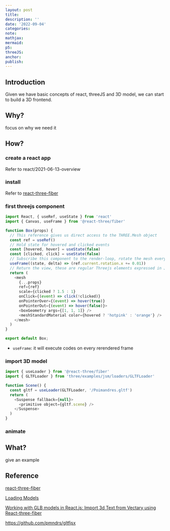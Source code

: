 ```yaml
---
layout: post
title:
description: ''
date: '2022-09-04'
categories:
note:
mathjax:
mermaid:
p5:
threeJS:
anchor:
publish:
---
```


## Introduction

Given we have basic concepts of react, threeJS and 3D model, we can start to build a 3D frontend.

## Why?

focus on why we need it

## How?

### create a react app

Refer to react/2021-06-13-overview

### install

Refer to [react-three-fiber](https://github.com/pmndrs/react-three-fiber)

### first threejs component

```javascript
import React, { useRef, useState } from 'react'
import { Canvas, useFrame } from '@react-three/fiber'

function Box(props) {
  // This reference gives us direct access to the THREE.Mesh object
  const ref = useRef()
  // Hold state for hovered and clicked events
  const [hovered, hover] = useState(false)
  const [clicked, click] = useState(false)
  // Subscribe this component to the render-loop, rotate the mesh every frame
  useFrame((state, delta) => (ref.current.rotation.x += 0.01))
  // Return the view, these are regular Threejs elements expressed in JSX
  return (
    <mesh
      {...props}
      ref={ref}
      scale={clicked ? 1.5 : 1}
      onClick={(event) => click(!clicked)}
      onPointerOver={(event) => hover(true)}
      onPointerOut={(event) => hover(false)}>
      <boxGeometry args={[1, 1, 1]} />
      <meshStandardMaterial color={hovered ? 'hotpink' : 'orange'} />
    </mesh>
  )
}

export default Box;
```

* `useFrame`: it will execute codes on every rerendered frame

### import 3D model

```javascript
import { useLoader } from '@react-three/fiber'
import { GLTFLoader } from 'three/examples/jsm/loaders/GLTFLoader'

function Scene() {
  const gltf = useLoader(GLTFLoader, '/Poimandres.gltf')
  return (
    <Suspense fallback={null}>
      <primitive object={gltf.scene} />
    </Suspense>
  )
}
```

### animate

## What?

give an example

## Reference

[react-three-fiber](https://github.com/pmndrs/react-three-fiber)

[Loading Models](https://docs.pmnd.rs/react-three-fiber/tutorials/loading-models)

[Working with GLB models in React.js: Import 3d Text from Vectary using React-three-fiber](https://www.youtube.com/watch?v=8UB78yGtEJA)

https://github.com/pmndrs/gltfjsx

